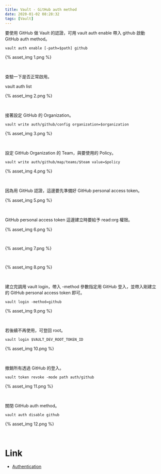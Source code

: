 ```yaml
---
title: Vault - GitHub auth method
date: 2020-01-02 08:28:32
tags: [Vault]
---
```


要使用 GitHub 做 Vault 的認證，可用 vault auth enable 帶入 github 啟動 GitHub auth method。  

<!-- More -->

    vault auth enable [-path=$path] github

{% asset_img 1.png %}

</br>


查驗一下是否正常啟用。

  vault auth list

{% asset_img 2.png %}                       

</br>


接著設定 GitHub 的 Organization。  

    vault write auth/github/config organization=$organization

{% asset_img 3.png %}

</br>


設定 GitHub Organization 的 Team，與要使用的 Policy。  

    vault write auth/github/map/teams/$team value=$policy

{% asset_img 4.png %}

</br>


因為用 GitHub 認證，這邊要先準備好 GitHub personal access token。  

{% asset_img 5.png %}

</br>


GitHub personal access token 這邊建立時要給予 read:org 權限。

{% asset_img 6.png %}

</br>


{% asset_img 7.png %}

</br>


{% asset_img 8.png %}

</br>


建立完調用 vault login，帶入 -method 參數指定用 GitHub 登入，並帶入剛建立的 GitHub personal access token 即可。  

    vault login -method=github

{% asset_img 9.png %}

</br>


若後續不再使用，可登回 root。  

    vault login $VAULT_DEV_ROOT_TOKEN_ID

{% asset_img 10.png %}

</br>


撤銷所有透過 GitHub 的登入。  

    vault token revoke -mode path auth/github

{% asset_img 11.png %}

</br>


關閉 GitHub auth method。

    vault auth disable github

{% asset_img 12.png %}

</br>


Link
=====
* [Authentication](https://learn.hashicorp.com/vault/getting-started/authentication)
